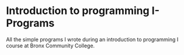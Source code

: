 # Introduction to programming I-Programs
All the simple programs I wrote during an introduction to programming I course at Bronx Community College.
